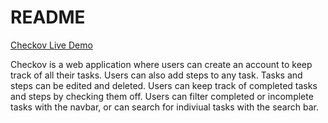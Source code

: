 # README

[Checkov Live Demo](http://checkov-1.herokuapp.com/)

Checkov is a web application where users can create an account to keep track of all their tasks. Users can also add steps to any task. Tasks and steps can be edited and deleted. Users can keep track of completed tasks and steps by checking them off. Users can filter completed or incomplete tasks with the navbar, or can search for indiviual tasks with the search bar. 
